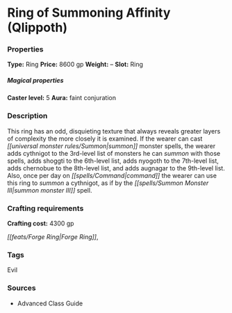 ﻿---
Title: "Ring of Summoning Affinity (Qlippoth)"
Type: "Ring"
Price: "8600 gp"
Weight: "–"
Slot: "Ring"
Caster level: "5"
Aura: "faint conjuration"
Description: |
  "This ring has an odd, disquieting texture that always reveals greater layers of complexity the more closely it is examined. If the wearer can cast _summon monster_ spells, the wearer adds cythnigot to the 3rd-level list of monsters he can summon with those spells, adds shoggti to the 6th-level list, adds nyogoth to the 7th-level list, adds chernobue to the 8th-level list, and adds augnagar to the 9th-level list. Also, once per day on command the wearer can use this ring to summon a cythnigot, as if by the _summon monster III_ spell."
Crafting cost: "4300 gp"
Sources: "['Advanced Class Guide']"
---

# Ring of Summoning Affinity (Qlippoth)

### Properties

**Type:** Ring **Price:** 8600 gp **Weight:** – **Slot:** Ring

##### Magical properties

**Caster level:** 5 **Aura:** faint conjuration

### Description

This ring has an odd, disquieting texture that always reveals greater layers of complexity the more closely it is examined. If the wearer can cast _[[universal monster rules/Summon|summon]]_ monster spells, the wearer adds cythnigot to the 3rd-level list of monsters he can _summon_ with those spells, adds shoggti to the 6th-level list, adds nyogoth to the 7th-level list, adds chernobue to the 8th-level list, and adds augnagar to the 9th-level list. Also, once per day on _[[spells/Command|command]]_ the wearer can use this ring to _summon_ a cythnigot, as if by the _[[spells/Summon Monster III|summon monster III]]_ spell.

### Crafting requirements

**Crafting cost:** 4300 gp

_[[feats/Forge Ring|Forge Ring]]_,

### Tags

Evil

### Sources

* Advanced Class Guide